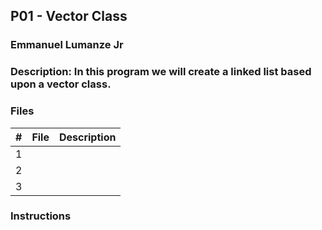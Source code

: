 ## P01 - Vector Class
### Emmanuel Lumanze Jr
### Description: In this program we will create a linked list based upon a vector class.

 
### Files

|   #   | File            | Description                                        |
| :---: | --------------- | -------------------------------------------------- |
|   1   |                 |                                                    |
|   2   |                 |                                                    |
|   3   |                 |                                                    |

### Instructions

